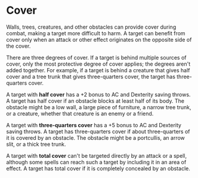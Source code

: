 # Cover

Walls, trees, creatures, and other obstacles can provide cover during
combat, making a target more difficult to harm. A target can benefit
from cover only when an attack or other effect originates on the
opposite side of the cover.

There are three degrees of cover. If a target is behind multiple sources
of cover, only the most protective degree of cover applies; the degrees
aren't added together. For example, if a target is behind a creature
that gives half cover and a tree trunk that gives three-quarters cover,
the target has three-quarters cover.

A target with **half cover** has a +2 bonus to AC and Dexterity saving
throws. A target has half cover if an obstacle blocks at least half of
its body. The obstacle might be a low wall, a large piece of furniture,
a narrow tree trunk, or a creature, whether that creature is an enemy or
a friend.

A target with **three-quarters cover** has a +5 bonus to AC and
Dexterity saving throws. A target has three-quarters cover if about
three-quarters of it is covered by an obstacle. The obstacle might be a
portcullis, an arrow slit, or a thick tree trunk.

A target with **total cover** can't be targeted directly by an attack or
a spell, although some spells can reach such a target by including it in
an area of effect. A target has total cover if it is completely
concealed by an obstacle.
